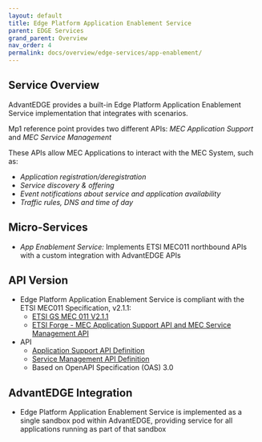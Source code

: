 ```yaml
---
layout: default
title: Edge Platform Application Enablement Service
parent: EDGE Services
grand_parent: Overview
nav_order: 4
permalink: docs/overview/edge-services/app-enablement/
---
```


## Service Overview
AdvantEDGE provides a built-in Edge Platform Application Enablement Service implementation that integrates with scenarios.

Mp1 reference point provides two different APIs: _MEC Application Support_ and _MEC Service Management_

These APIs allow MEC Applications to interact with the MEC System, such as:
- _Application registration/deregistration_
- _Service discovery & offering_
- _Event notifications about service and application availability_
- _Traffic rules, DNS and time of day_

## Micro-Services
  - _App Enablement Service:_ Implements ETSI MEC011 northbound APIs with a custom integration with AdvantEDGE APIs

## API Version
- Edge Platform Application Enablement Service is compliant with the ETSI MEC011 Specification, v2.1.1:
  - [ETSI GS MEC 011 V2.1.1](https://www.etsi.org/deliver/etsi_gs/MEC/001_099/011/02.01.01_60/gs_mec011v020101p.pdf)
  - [ETSI Forge - MEC Application Support API and MEC Service Management API](https://forge.etsi.org/rep/mec/gs011-app-enablement-api)
- API
  - [Application Support API Definition](https://github.com/InterDigitalInc/AdvantEDGE/tree/master/docs/api-app-support)
  - [Service Management API Definition](https://github.com/InterDigitalInc/AdvantEDGE/tree/master/docs/api-service-mgmt)
  - Based on OpenAPI Specification (OAS) 3.0

## AdvantEDGE Integration
- Edge Platform Application Enablement Service is implemented as a single sandbox pod within AdvantEDGE, providing service for all applications running as part of that sandbox
